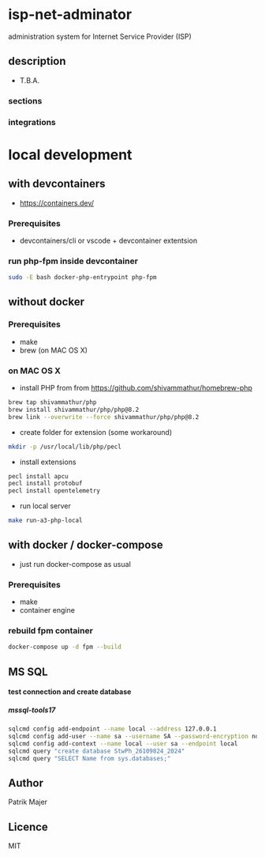 # isp-net-adminator
administration system for Internet Service Provider (ISP)

<!--ts-->
<!--te-->

## description
- T.B.A.
### sections
### integrations

# local development

## with devcontainers
- https://containers.dev/
### Prerequisites
- devcontainers/cli or vscode + devcontainer extentsion

### run php-fpm inside devcontainer
```bash
sudo -E bash docker-php-entrypoint php-fpm
```

## without docker

### Prerequisites
- make
- brew (on MAC OS X)

### on MAC OS X
- install PHP from from https://github.com/shivammathur/homebrew-php
```bash
brew tap shivammathur/php
brew install shivammathur/php/php@8.2
brew link --overwrite --force shivammathur/php/php@8.2
```
- create folder for extension (some workaround)
```bash
mkdir -p /usr/local/lib/php/pecl
```
- install extensions
```bash
pecl install apcu
pecl install protobuf
pecl install opentelemetry
```
- run local server
```bash
make run-a3-php-local
```

## with docker / docker-compose
- just run docker-compose as usual

### Prerequisites
- make
- container engine

### rebuild fpm container
```bash
docker-compose up -d fpm --build
```

## MS SQL

#### test connection and create database
##### mssql-tools17
```bash
sqlcmd config add-endpoint --name local --address 127.0.0.1
sqlcmd config add-user --name sa --username SA --password-encryption none
sqlcmd config add-context --name local --user sa --endpoint local
sqlcmd query "create database StwPh_26109824_2024"
sqlcmd query "SELECT Name from sys.databases;"
```

## Author
Patrik Majer

## Licence
MIT
